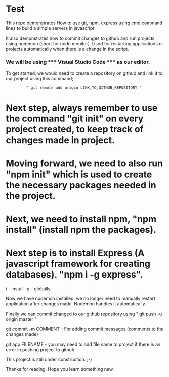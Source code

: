 # Test

This repo demonstrates How to use git, npm, express using cmd command lines to build a simple servers in javascript.

It also demonstrates how to commit changes to github and run projects using nodemon (short for node monitor). Used for 
restarting applications or projects automatically when there is a change in the script.

###  We will be using *** Visual Studio Code *** as our editor.

To get started, we would need to create a repository on github and link it to our project using this command;

             " git remote add origin LINK_TO_GITHUB_REPOSITORY "

# Next step, always remember to use the command "git init" on every project created, to keep track of changes made in project.

# Moving forward, we need to also run "npm init" which is used to create the necessary packages needed in the project.

# Next, we need to install npm, "npm install" (install npm the packages).

# Next step is to install Express (A javascript framework for creating databases). "npm i -g express".

i - install
-g - globally

Now we have nodemon installed, we no longer need to manually restart application after changes made. Nodemon handles it automatically.

Finally we can commit changed to our github repository using  " git push -u origin master "

git commit -m COMMENT - For adding commit messages (comments to the changes made)

git app FILENAME - you may need to add file name to project if there is an error in pushing project to github.

This project is still under construction. ;-)

Thanks for reading. 
Hope you learn something new.
